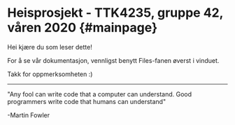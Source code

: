 Heisprosjekt - TTK4235, gruppe 42, våren 2020 	{#mainpage}
============
Hei kjære du som leser dette!

For å se vår dokumentasjon, vennligst benytt Files-fanen øverst i vinduet.

Takk for oppmerksomheten :)

-----
"Any fool can write code that a computer can understand.
Good programmers write code that humans can understand"

 -Martin Fowler 

